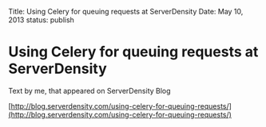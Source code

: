Title:   Using Celery for queuing requests at ServerDensity
Date:    May 10, 2013
status:  publish

# Using Celery for queuing requests at ServerDensity

Text by me, that appeared on ServerDensity Blog 

[http://blog.serverdensity.com/using-celery-for-queuing-requests/](http://blog.serverdensity.com/using-celery-for-queuing-requests/)


